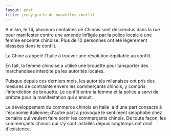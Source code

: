 ```yaml
---
layout: post
title: jenny parle de nouvelles conflit
---
```


<p>A milan, le 14, plusieurs centaines de Chinois sont descendus dans la rue pour manifester contre une amende infligée par la police locale à une femme enceinte chinoise. Plus de 10 personnes ont été légèrement blessées dans le conflit.</p>
<p>La Chine a appelé l&#39;Italie à trouver une résolution équitable au conflit.</p>
<p>En fait, la femme chinoise a utilisé une brouette pour tansporter des marchandises interdite pa les autorités locales.</p>
<p>Puisque depuis ces derniers mois, les autorités milanaises ont pris des mesures de contrainte envers les commerçants chinois, y compris l&#39;interdiction de brouette. Le conflit entre la femme et la police a servi de prétxte pour la manifestation qui s&#39;ensuit.</p>
<p>Le développement du commerce chinois en Italie  a d&#39;une part consacré à l&#39;économie italienne; d&#39;autre part a provoqué le sentiment sinophobe chez certains qui veulent faire sortir les commerçants chinois. De toute façon, les commerçants chinois qui s&#39;y sont installés depuis longtemps ont droit d&#39;existence. </p>
<p></p>
